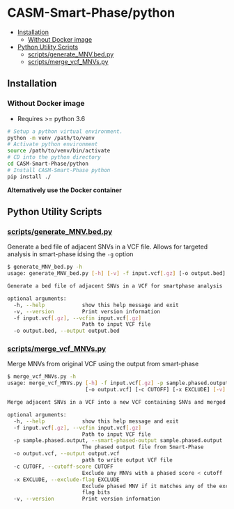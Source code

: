 # CASM-Smart-Phase/python

- [Installation](#installation)
  - [Without Docker image](#without-docker-image)
- [Python Utility Scripts](#python-utility-scripts)
  - [scripts/generate_MNV.bed.py](#scriptsgenerate_mnvbedpy)
  - [scripts/merge_vcf_MNVs.py](#scriptsmerge_vcf_mnvspy)

## Installation

### Without Docker image

- Requires >= python 3.6

```bash
# Setup a python virtual environment.
python -m venv /path/to/venv
# Activate python environment
source /path/to/venv/bin/activate
# CD into the python directory
cd CASM-Smart-Phase/python
# Install CASM-Smart-Phase python
pip install ./
```

**Alternatively use the Docker container**

## Python Utility Scripts

### [scripts/generate_MNV.bed.py](scripts/generate_MNV_bed.py)

Generate a bed file of adjacent SNVs in a VCF file. Allows for targeted analysis in smart-phase idsing the `-g` option

```bash
$ generate_MNV_bed.py -h
usage: generate_MNV_bed.py [-h] [-v] -f input.vcf[.gz] [-o output.bed]

Generate a bed file of adjacent SNVs in a VCF for smartphase analysis

optional arguments:
  -h, --help            show this help message and exit
  -v, --version         Print version information
  -f input.vcf[.gz], --vcfin input.vcf[.gz]
                        Path to input VCF file
  -o output.bed, --output output.bed
```

### [scripts/merge_vcf_MNVs.py](scripts/merge_vcf_MNVs.py)

Merge MNVs from original VCF using the output from smart-phase

```bash
$ merge_vcf_MNVs.py -h
usage: merge_vcf_MNVs.py [-h] -f input.vcf[.gz] -p sample.phased.output
                         [-o output.vcf] [-c CUTOFF] [-x EXCLUDE] [-v]

Merge adjacent SNVs in a VCF into a new VCF containing SNVs and merged MNVs

optional arguments:
  -h, --help            show this help message and exit
  -f input.vcf[.gz], --vcfin input.vcf[.gz]
                        Path to input VCF file
  -p sample.phased.output, --smart-phased-output sample.phased.output
                        The phased output file from Smart-Phase
  -o output.vcf, --output output.vcf
                        path to write output VCF file
  -c CUTOFF, --cutoff-score CUTOFF
                        Exclude any MNVs with a phased score < cutoff
  -x EXCLUDE, --exclude-flag EXCLUDE
                        Exclude phased MNV if it matches any of the exclude
                        flag bits
  -v, --version         Print version information
```
